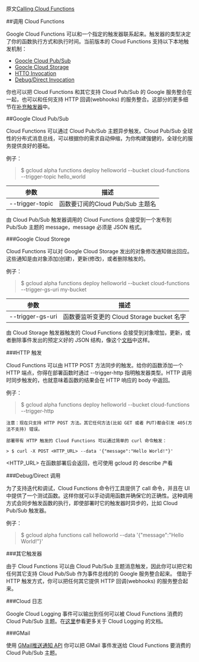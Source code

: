 原文[Calling Cloud Functions](https://cloud.google.com/functions/calling)

##调用 Cloud Functions

Google Cloud Functions 可以和一个指定的触发器联系起来。触发器的类型决定了你的函数执行方式和执行时间。当前版本的 Cloud Functions 支持以下本地触发机制：

* [Goocle Cloud Pub/Sub](https://cloud.google.com/functions/calling#google_cloud_pubsub)
* [Goocle Cloud Storage](https://cloud.google.com/functions/calling#google_cloud_storage)
* [HTTO Invocation](https://cloud.google.com/functions/calling#http_invocation)
* [Debug/Direct Invocation](https://cloud.google.com/functions/calling#debugdirect_invocation)

你也可以把 Cloud Functions 和其它支持 Cloud Pub/Sub 的 Google 服务整合在一起，也可以和任何支持 HTTP 回调(webhooks) 的服务整合。这部分的更多细节在[补充触发器](https://cloud.google.com/functions/calling#other)中。

##Google Cloud Pub/Sub

Cloud Functions 可以通过 Cloud Pub/Sub 主题异步触发。Cloud Pub/Sub 全球性的分布式消息总线，可以根据你的需求自动伸缩，为你构建强健的，全球化的服务提供良好的基础。

例子：

> $ gcloud alpha functions deploy helloworld --bucket cloud-functions --trigger-topic hello_world

参数|描述
----|----
--trigger-topic|函数要订阅的Cloud Pub/Sub 主题名

由 Cloud Pub/Sub 触发器调用的 Cloud Functions 会接受到一个发布到 Pub/Sub 主题的 message，message
 必须是 JSON 格式。

###Google Cloud Storege

Cloud Functions 可以对 Google Cloud Storage 发出的对象修改通知做出回应。这些通知是由对象添加(创建)，更新(修改)，或者删除触发的。

例子：

> $ gcloud alpha functions deploy helloworld --bucket cloud-functions --trigger-gs-uri my-bucket

参数|描述
----|----
--trigger-gs-uri| 函数要监听变更的 Cloud Storage bucket 名字

由 Cloud Storage 触发器触发的 Cloud Functions 会接受到对象增加，更新，或者删除事件发出的预定义好的 JSON 结构，像这个[文档](https://cloud.google.com/storage/docs/object-change-notification#_Type_AddUpdateDel)中这样。

###HTTP 触发

Cloud Functions 可以由 HTTP POST 方法同步的触发。给你的函数添加一个 HTTP 端点，你得在部署函数时通过 --trigger-http 指明触发器类型。HTTP 调用时同步触发的，也就意味着函数的结果会在 HTTP 响应的 body 中返回。

例子：

> $ gcloud alpha functions deploy helloworld --bucket cloud-functions --trigger-http

```
注意：现在只支持 HTTP POST 方法。其它任何方法(比如 GET 或者 PUT)都会引发 405(方法不支持) 错误。

部署带有 HTTP 触发的 Cloud Functions 可以通过简单的 curl 命令触发：

> $ curl -X POST <HTTP_URL> --data '{"message":"Hello World!"}'
```

<HTTP_URL> 在函数部署后会返回，也可使用 gcloud 的 describe 产看

###Debug/Direct 调用

为了支持迭代和调试，Cloud Functions  命令行工具提供了 call 命令，并且在 UI 中提供了一个测试函数。这样你就可以手动调用函数并确保它的正确性。这种调用方式会同步触发函数的执行，即使部署时它的触发器时异步的，比如 Cloud Pub/Sub 触发器。

例子：

> $ gcloud alpha functions call helloworld --data '{"message":"Hello World!"}'


###其它触发器 

由于 Cloud Functions 可以由 Cloud Pub/Sub 主题消息触发，因此你可以把它和任何其它支持 Cloud Pub/Sub 作为事件总线的的 Google 服务整合起来。 借助于 HTTP 触发方式，你可以把任何其它提供 HTTP 回调(webhooks) 的服务整合起来。

###Cloud 日志

Google Cloud Logging 事件可以输出到任何可以被 Cloud Functions 消费的 Cloud Pub/Sub 主题。在[这里](https://cloud.google.com/logging/docs/export/configure_export)参看更多关于 Cloud Logging 的文档。

###GMail

使用 [GMail推送通知 API](https://developers.google.com/gmail/api/guides/push) 你可以把 GMail 事件发送给 Cloud Functions 要消费的 Cloud Pub/Sub 主题。
